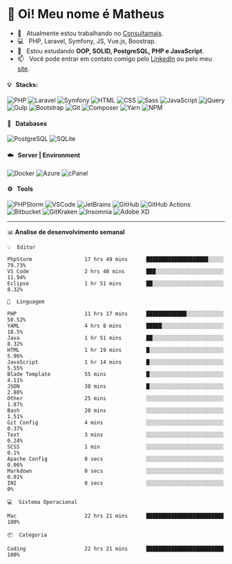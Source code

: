 # 👋 Oi! Meu nome é Matheus

- 🔭 &nbsp; Atualmente estou trabalhando no [Consultamais](https://consultamais.com.br/).
- 💻 &nbsp; PHP, Laravel, Symfony, JS, Vue.js, Boostrap.
- 🌱 &nbsp; Estou estudando **OOP, SOLID, PostgreSQL, PHP e JavaScript**.
- 📫 &nbsp; Você pode entrar em contato comigo pelo [LinkedIn](https://www.linkedin.com/in/matheuscamargoxavier/) ou pelo meu [site](https://matheuscamargo.co).

#### 💡 &nbsp; Stacks:
![PHP](https://img.shields.io/badge/-PHP-777BB4?&logo=php&logoColor=FFFFFF)
![Laravel](https://img.shields.io/badge/-Laravel-FF2D20?&logo=laravel&logoColor=FFFFFF)
![Symfony](https://img.shields.io/badge/-Symfony-000000?&logo=symfony&logoColor=FFFFFF)
![HTML](https://img.shields.io/badge/-HTML-E34F26?&logo=html5&logoColor=FFFFFF)
![CSS](https://img.shields.io/badge/-CSS-1572B6?&logo=css3&logoColor=FFFFFF)
![Sass](https://img.shields.io/badge/-Sass-CC6699?&logo=sass&logoColor=FFFFFF)
![JavaScript](https://img.shields.io/badge/-JavaScript-F7DF1E?&logo=javascript&logoColor=FFFFFF)
![jQuery](https://img.shields.io/badge/-jQuery-0769AD?&logo=jquery&logoColor=FFFFFF)
![Gulp](https://img.shields.io/badge/-Gulp-CF4647?&logo=gulp&logoColor=FFFFFF)
![Bootstrap](https://img.shields.io/badge/-Bootstrap-7952B3?&logo=bootstrap&logoColor=FFFFFF)
![Git](https://img.shields.io/badge/-Git-F05032?&logo=git&logoColor=FFFFFF)
![Composer](https://img.shields.io/badge/-Composer-885630?&logo=composer&logoColor=FFFFFF)
![Yarn](https://img.shields.io/badge/-Yarn-2C8EBB?&logo=yarn&logoColor=FFFFFF)
![NPM](https://img.shields.io/badge/-npm-CB3837?&logo=npm&logoColor=FFFFFF)

#### 💾 &nbsp; Databases
![PostgreSQL](https://img.shields.io/badge/-PostgreSQL-336791?&logo=PostgreSQL&logoColor=FFFFFF)
![SQLite](https://img.shields.io/badge/-SQLite-003B57?&logo=SQLite&logoColor=FFFFFF)

#### ☁️ &nbsp; Server | Environment
![Docker](https://img.shields.io/badge/-Docker-2496ED?&logo=docker&logoColor=FFFFFF)
![Azure](https://img.shields.io/badge/-Azure-0089D6?&logo=microsoft%20azure&logoColor=FFFFFF)
![cPanel](https://img.shields.io/badge/-cPanel-FF6C2C?&logo=cpanel&logoColor=FFFFFF)

#### ⚙️ &nbsp; Tools
![PHPStorm](https://img.shields.io/badge/-PHPStorm-000000?&logo=PHPStorm&logoColor=FFFFFF)
![VSCode](https://img.shields.io/badge/-VSCode-007ACC?&logo=Visual%20Studio%20Code&logoColor=FFFFFF) 
![JetBrains](https://img.shields.io/badge/-JetBrains-000000?&logo=jetbrains&logoColor=FFFFFF) 
![GitHub](https://img.shields.io/badge/-GitHub-181717?&logo=github&logoColor=FFFFFF) 
![GitHub Actions](https://img.shields.io/badge/-GitHub%20Actions-181717?&logo=GitHub%20Actions&logoColor=FFFFFF) 
![Bitbucket](https://img.shields.io/badge/-Bitbucket-0052CC?&logo=bitbucket&logoColor=FFFFFF)
![GitKraken](https://img.shields.io/badge/-GitKraken-179287?&logo=GitKraken&logoColor=FFFFFF)
![Insomnia](https://img.shields.io/badge/-Insomnia-5849BE?&logo=Insomnia&logoColor=FFFFFF)
![Adobe XD](https://img.shields.io/badge/-Adobe%20XD-FF61F6?&logo=adobe%20xd&logoColor=FFFFFF) 
_______

📊  **Analise de desenvolvimento semanal**
```text
💡  Editor

PhpStorm                 17 hrs 49 mins      ████████████████████░░░░░     79.73%
VS Code                  2 hrs 40 mins       ███░░░░░░░░░░░░░░░░░░░░░░     11.94%
Eclipse                  1 hr 51 mins        ██░░░░░░░░░░░░░░░░░░░░░░░      8.32%
```
```text
💬  Linguagem

PHP                      11 hrs 17 mins      █████████████░░░░░░░░░░░░     50.52%
YAML                     4 hrs 8 mins        █████░░░░░░░░░░░░░░░░░░░░      18.5%
Java                     1 hr 51 mins        ██░░░░░░░░░░░░░░░░░░░░░░░      8.32%
HTML                     1 hr 19 mins        █░░░░░░░░░░░░░░░░░░░░░░░░      5.96%
JavaScript               1 hr 14 mins        █░░░░░░░░░░░░░░░░░░░░░░░░      5.55%
Blade Template           55 mins             █░░░░░░░░░░░░░░░░░░░░░░░░      4.11%
JSON                     38 mins             █░░░░░░░░░░░░░░░░░░░░░░░░      2.88%
Other                    25 mins             ░░░░░░░░░░░░░░░░░░░░░░░░░      1.87%
Bash                     20 mins             ░░░░░░░░░░░░░░░░░░░░░░░░░      1.51%
Git Config               4 mins              ░░░░░░░░░░░░░░░░░░░░░░░░░      0.37%
Text                     3 mins              ░░░░░░░░░░░░░░░░░░░░░░░░░      0.24%
SCSS                     1 min               ░░░░░░░░░░░░░░░░░░░░░░░░░       0.1%
Apache Config            0 secs              ░░░░░░░░░░░░░░░░░░░░░░░░░      0.06%
Markdown                 0 secs              ░░░░░░░░░░░░░░░░░░░░░░░░░      0.01%
INI                      0 secs              ░░░░░░░░░░░░░░░░░░░░░░░░░         0%
```
```text
💻  Sistema Operacional

Mac                      22 hrs 21 mins      █████████████████████████       100%
```
```text
📦  Categoria

Coding                   22 hrs 21 mins      █████████████████████████       100%
```
